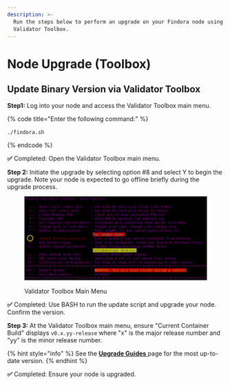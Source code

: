 ```yaml
---
description: >-
  Run the steps below to perform an upgrade on your Findora node using the
  Validator Toolbox.
---
```


# Node Upgrade (Toolbox)

## Update Binary Version via Validator Toolbox <a href="#update-image-version" id="update-image-version"></a>

**Step1:** Log into your node and access the Validator Toolbox main menu.

{% code title="Enter the following command:" %}
```
./findora.sh
```
{% endcode %}

**✅** Completed: Open the Validator Toolbox main menu.



**Step 2:** Initiate the upgrade by selecting option #8 and select Y to begin the upgrade. Note your node is expected to go offline briefly during the upgrade process.

<figure><img src="../../.gitbook/assets/image (54) (2).png" alt=""><figcaption><p>Validator Toolbox Main Menu</p></figcaption></figure>

**✅** Completed: Use BASH to run the update script and upgrade your node. Confirm the version.



**Step 3:** At the Validator Toolbox main menu, ensure "Current Container Build" displays `v0.x.yy-release` where "x" is the major release number and "yy" is the minor release number.&#x20;

{% hint style="info" %}
See the [**Upgrade Guides** ](./)page for the most up-to-date version.
{% endhint %}

**✅** Completed: Ensure your node is upgraded.



